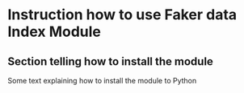 # Instruction how to use Faker data Index Module

## Section telling how to install the module

<p>Some text explaining how to install the module to Python</p>